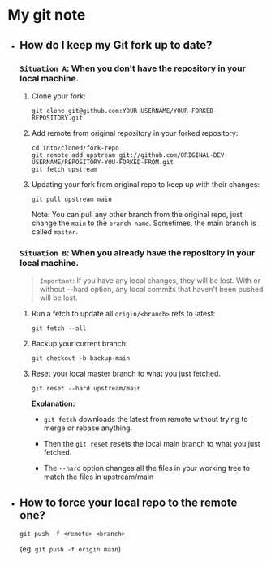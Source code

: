 # My git note

- ## How do I keep my Git fork up to date?
  ### `Situation A`: When you don't have the repository in your local machine.

  1. Clone your fork:
      ```
      git clone git@github.com:YOUR-USERNAME/YOUR-FORKED-REPOSITORY.git
      ```

  2. Add remote from original repository in your forked repository:
      ```
      cd into/cloned/fork-repo
      git remote add upstream git://github.com/ORIGINAL-DEV-USERNAME/REPOSITORY-YOU-FORKED-FROM.git
      git fetch upstream
      ```
  
  3. Updating your fork from original repo to keep up with their changes:
      ```
      git pull upstream main
      ```
      Note: You can pull any other branch from the original repo, just change the `main` to the `branch name`. Sometimes, the main branch is called `master`.
  
  ### `Situation B`: When you already have the repository in your local machine.
  > `Important`: If you have any local changes, they will be lost. With or without --hard option, any local commits that haven't been pushed will be lost.
  1. Run a fetch to update all `origin/<branch>` refs to latest:
      ```
      git fetch --all
      ```
  
  2. Backup your current branch:
      ```
      git checkout -b backup-main
      ```
      
  3. Reset your local master branch to what you just fetched. 
      ```
      git reset --hard upstream/main
      ```
      
      **Explanation:**
      
      - `git fetch` downloads the latest from remote without trying to merge or rebase anything.

      - Then the `git reset` resets the local main branch to what you just fetched. 

      - The `--hard` option changes all the files in your working tree to match the files in upstream/main
      
      
- ## How to force your local repo to the remote one?
  ```
  git push -f <remote> <branch>
  ```
  (eg. `git push -f origin main`)
